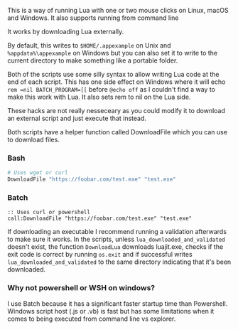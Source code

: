 This is a way of running Lua with one or two mouse clicks on 
Linux, macOS and Windows. It also supports running from command line

It works by downloading Lua externally.

By default, this writes to `$HOME/.appexample` on Unix and `%appdata%\appexample` 
on Windows but you can also set it to write to the current directory to
make something like a portable folder. 

Both of the scripts use some silly syntax to allow writing Lua code at 
the end of each script. This has one side effect on Windows where it will
echo `rem =nil BATCH_PROGRAM=[[` before `@echo off` as I couldn't find a way
to make this work with Lua. It also sets rem to nil on the Lua side.

These hacks are not really nesseceary as you could modify it to download an 
external script and just execute that instead.

Both scripts have a helper function called DownloadFile which you can use 
to download files. 

### Bash
```bash
# Uses wget or curl
DownloadFile "https://foobar.com/test.exe" "test.exe"
```
### Batch
```batch
:: Uses curl or powershell
call:DownloadFile "https://foobar.com/test.exe" "test.exe"
```

If downloading an executable I recommend running a validation afterwards 
to make sure it works. In the scripts, unless `lua_downloaded_and_validated` 
doesn't exist, the function `DownloadLua` downloads luajit.exe, checks if the 
exit code is correct by running `os.exit` and if successful writes 
`lua_downloaded_and_validated` to the same directory indicating that it's 
been downloaded.

### Why not powershell or WSH on windows?
I use Batch because it has a significant faster startup time than Powershell. 
Windows script host (.js or .vb) is fast but has some limitations when it comes 
to being executed from command line vs explorer.
